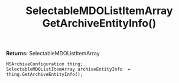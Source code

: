 ﻿---
uid: crmscript_ref_NSArchiveConfiguration_GetArchiveEntityInfo
title: SelectableMDOListItemArray GetArchiveEntityInfo()
intellisense: NSArchiveConfiguration.GetArchiveEntityInfo
keywords: NSArchiveConfiguration, GetArchiveEntityInfo
so.topic: reference
---



**Returns:** SelectableMDOListItemArray


```crmscript
NSArchiveConfiguration thing;
SelectableMDOListItemArray archiveEntityInfo  = thing.GetArchiveEntityInfo();
```


